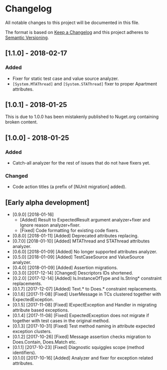 # Changelog
All notable changes to this project will be documented in this file.

The format is based on [Keep a Changelog](http://keepachangelog.com/en/1.0.0/)
and this project adheres to [Semantic Versioning](http://semver.org/spec/v2.0.0.html).

## [1.1.0] - 2018-02-17
### Added
- Fixer for static test case and value source analyzer.
- `[System.MTAThread]` and `[System.STAThread]` fixer to proper Apartment attributes.

## [1.0.1] - 2018-01-25
This is due to 1.0.0 has been mistakenly published to Nuget.org containing broken content. 

## [1.0.0] - 2018-01-25
### Added
- Catch-all analyzer for the rest of issues that do not have fixers yet.
### Changed
- Code action titles (a prefix of [NUnit migration] added).

## [Early alpha development]

* [0.9.0] [2018-01-16] 
    - [Added] Result to ExpectedResult argument analyzer+fixer and Ignore reason analyzer+fixer.
    - [Fixed] Code formatting for existing code fixers.
* [0.8.0] [2018-01-11] [Added]   Deprecated attributes replacing.
* [0.7.0] [2018-01-10] [Added]   MTAThread and STAThread attributes analyzer.
* [0.6.0] [2018-01-09] [Added]   No longer supported attributes analyzer.
* [0.5.0] [2018-01-09] [Added]   TestCaseSource and ValueSource analyzer.
* [0.4.0] [2018-01-09] [Added]   Assertion migrations.
* [0.3.0] [2017-12-14] [Changed] Descriptors IDs shortened. 
* [0.2.0] [2017-12-14] [Added]   Is.InstanceOfType and Is.String* constraint replacements.
* [0.1.7] [2017-12-07] [Added]   Text.* to Does.* constraint replacements.
* [0.1.6] [2017-11-08] [Fixed]   UserMessage in TCs clustered together with ExpectedException.
* [0.1.5] [2017-11-08] [Fixed]   IExpectException and Handler in migrating attribute based exceptions.
* [0.1.4] [2017-11-08] [Fixed]   ExpectedException does not migrate if together with test cases in the original method.
* [0.1.3] [2017-10-31] [Fixed]   Test method naming in attribute expected exception clusters. 
* [0.1.2] [2017-10-26] [Fixed]   Message assertion checks migration to Does.Contain, Does.Match etc.
* [0.1.1] [2017-10-23] [Fixed]   Diagnostic squiggles scope (method identifiers).
* [0.1.0] [2017-10-16] [Added]   Analyzer and fixer for exception related attributes.